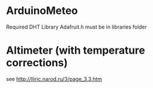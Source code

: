 # ArduinoMeteo
Required DHT Library
Adafruit.h must be in libraries folder

# Altimeter (with temperature corrections)
see http://lliric.narod.ru/3/page_3.3.htm

